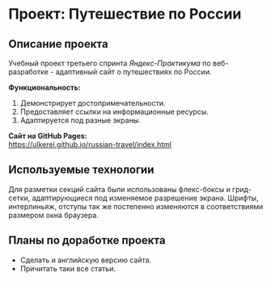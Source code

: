 # Проект: Путешествие по России

## Описание проекта
Учебный проект третьего спринта *Яндекс-Практикума* по веб-разработке - адаптивный сайт о путешествиях по России.  
  
**Функциональность:**  
1. Демонстрирует достопримечательности.  
2. Предоставляет ссылки на информационные ресурсы.  
3. Адаптируется под разные экраны.  
  
**Сайт на GitHub Pages:**  
https://ulkerei.github.io/russian-travel/index.html
## Используемые технологии
Для разметки секций сайта были использованы флекс-боксы и грид-сетки, адаптирующиеся под изменяемое разрешение экрана. Шрифты, интерлиньяж, отступы так же постепенно изменяются в соответствиями размером окна браузера.  
## Планы по доработке проекта
* Сделать и английскую версию сайта.
* Причитать таки все статьи.